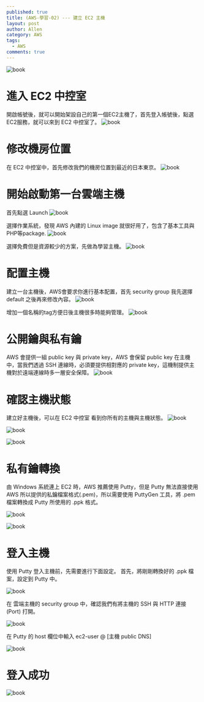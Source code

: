 ```yaml
---
published: true
title: (AWS-學習-02) --- 建立 EC2 主機
layout: post
author: Allen
category: AWS
tags: 
  - AWS
comments: true
---
```


![book](/images/blog/20171020/20171020-000.jpeg)

# 進入 EC2 中控室
開啟帳號後，就可以開始架設自己的第一個EC2主機了，首先登入帳號後，點選EC2服務，就可以來到 EC2 中控室了。
![book](/images/blog/20171020/20171020-001.png)

# 修改機房位置
在 EC2 中控室中，首先修改我們的機房位置到最近的日本東京。
![book](/images/blog/20171020/20171020-002.png)

# 開始啟動第一台雲端主機
首先點選 Launch
![book](/images/blog/20171020/20171020-003.png)

選擇作業系統，發現 AWS 內建的 Linux image 就很好用了，包含了基本工具與PHP等package.
![book](/images/blog/20171020/20171020-004.png)

選擇免費但是資源較少的方案，先做為學習主機。
![book](/images/blog/20171020/20171020-005.png)

# 配置主機
建立一台主機後，AWS會要求你進行基本配置，首先 security group 我先選擇 default 之後再來修改內容。
![book](/images/blog/20171020/20171020-006.png)

增加一個名稱的tag方便日後主機很多時能夠管理。
![book](/images/blog/20171020/20171020-007.png)

# 公開鑰與私有鑰
AWS 會提供一組 public key 與 private key，AWS 會保留 public key 在主機中，當我們透過 SSH 連線時，必須要提供相對應的 private key，這機制提供主機對於遠端連線時多一層安全保障。
![book](/images/blog/20171020/20171020-008.png)

# 確認主機狀態
建立好主機後，可以在 EC2 中控室 看到你所有的主機與主機狀態。
![book](/images/blog/20171020/20171020-009.png)

![book](/images/blog/20171020/20171020-010.png)

![book](/images/blog/20171020/20171020-011.png)

# 私有鑰轉換
由 Windows 系統連上 EC2 時，AWS 推薦使用 Putty，但是 Putty 無法直接使用 AWS 所以提供的私鑰檔案格式(.pem)，所以需要使用 PuttyGen 工具，將 .pem 檔案轉換成 Putty 所使用的 .ppk 格式。

![book](/images/blog/20171020/20171020-012.png)

![book](/images/blog/20171020/20171020-013.png)

# 登入主機
使用 Putty 登入主機前，先需要進行下面設定。
首先，將剛剛轉換好的 .ppk 檔案，設定到 Putty 中。

![book](/images/blog/20171020/20171020-014.png)

在 雲端主機的 security group 中，確認我們有將主機的 SSH 與 HTTP 連接(Port) 打開。

![book](/images/blog/20171020/20171020-015.png)

在 Putty 的 host 欄位中輸入 ec2-user @ [主機 public DNS]

![book](/images/blog/20171020/20171020-016.png)

# 登入成功
![book](/images/blog/20171020/20171020-017.png)